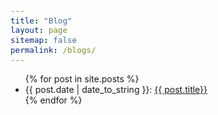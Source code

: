 ```yaml
---
title: "Blog"
layout: page
sitemap: false
permalink: /blogs/
---
```

<style>
code {padding: 6px 8px; font-size: 90%;}
body {
    text-align: justify;
}
.jumbotron {
    text-align: left; 
}
</style>
<ul>
  {% for post in site.posts %}
    <li>
      {{ post.date | date_to_string }}: <a href="{{ site.url }}{{ site.baseurl }}{{ post.url }}">{{ post.title}}</a>
    </li>
  {% endfor %}
</ul>

